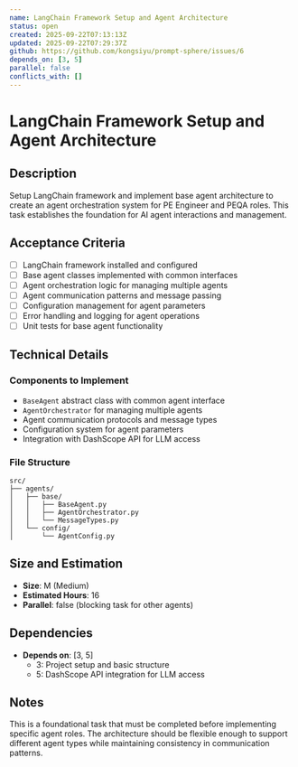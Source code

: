 ```yaml
---
name: LangChain Framework Setup and Agent Architecture
status: open
created: 2025-09-22T07:13:13Z
updated: 2025-09-22T07:29:37Z
github: https://github.com/kongsiyu/prompt-sphere/issues/6
depends_on: [3, 5]
parallel: false
conflicts_with: []
---
```


# LangChain Framework Setup and Agent Architecture

## Description

Setup LangChain framework and implement base agent architecture to create an agent orchestration system for PE Engineer and PEQA roles. This task establishes the foundation for AI agent interactions and management.

## Acceptance Criteria

- [ ] LangChain framework installed and configured
- [ ] Base agent classes implemented with common interfaces
- [ ] Agent orchestration logic for managing multiple agents
- [ ] Agent communication patterns and message passing
- [ ] Configuration management for agent parameters
- [ ] Error handling and logging for agent operations
- [ ] Unit tests for base agent functionality

## Technical Details

### Components to Implement
- `BaseAgent` abstract class with common agent interface
- `AgentOrchestrator` for managing multiple agents
- Agent communication protocols and message types
- Configuration system for agent parameters
- Integration with DashScope API for LLM access

### File Structure
```
src/
├── agents/
│   ├── base/
│   │   ├── BaseAgent.py
│   │   ├── AgentOrchestrator.py
│   │   └── MessageTypes.py
│   └── config/
│       └── AgentConfig.py
```

## Size and Estimation

- **Size**: M (Medium)
- **Estimated Hours**: 16
- **Parallel**: false (blocking task for other agents)

## Dependencies

- **Depends on**: [3, 5]
  - 3: Project setup and basic structure
  - 5: DashScope API integration for LLM access

## Notes

This is a foundational task that must be completed before implementing specific agent roles. The architecture should be flexible enough to support different agent types while maintaining consistency in communication patterns.
